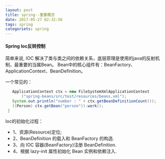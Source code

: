 ```yaml
---
layout: post
title: spring--重要概念
date: 2017-05-27 02:32:56
tags: spring
categoriets: spring
---
```


#### Spring Ioc反转控制

简单来说, IOC 解决了类与类之间的依赖关系，底层原理是使用的java的反射机制，最重要的当属Bean。
Bean中的核心组件有：BeanFactory、ApplicationContext、BeanDefinition。

一个常见的：
```JAVA
   ApplicationContext ctx = new FileSystemXmlApplicationContext
       ("spring-beans/src/test/resources/beans.xml");
   System.out.println("number : " + ctx.getBeanDefinitionCount());
   ((Person) ctx.getBean("person")).work();
 }
```

Ioc的初始化过程：
- 1、资源(Resource)定位;
- 2、BeanDefinition 的载入和 BeanFactory 的构造.
- 3、向 IOC 容器(BeanFactory)注册 BeanDefinition.
- 4、根据 lazy-init 属性初始化 Bean 实例和依赖注入.

<!-- more -->